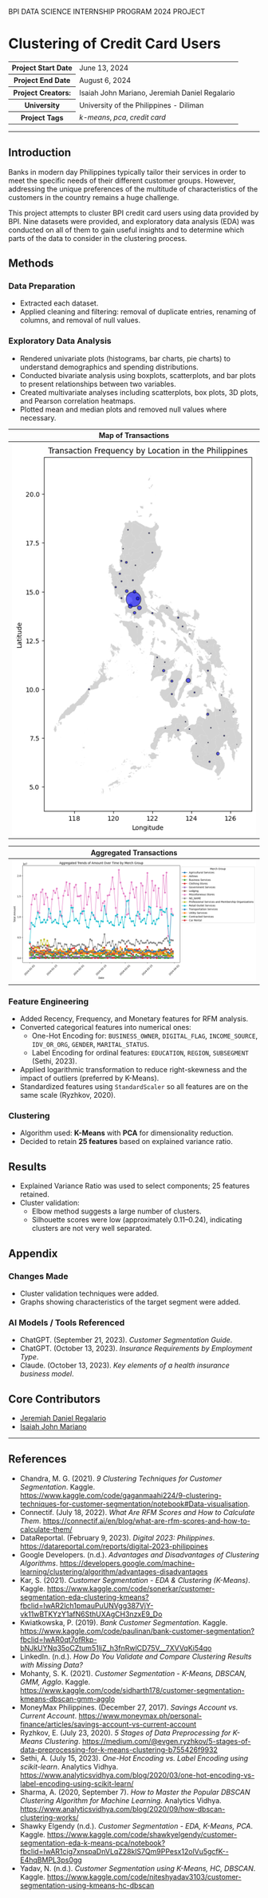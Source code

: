 BPI DATA SCIENCE INTERNSHIP PROGRAM 2024 PROJECT

# Clustering of Credit Card Users

<table>
  <tbody>
    <tr>
      <th scope="row">Project Start Date</th>
      <td>June 13, 2024</td>
    </tr>
    <tr>
      <th scope="row">Project End Date</th>
      <td>August 6, 2024</td>
    </tr>
    <tr>
      <th scope="row">Project Creators:</th>
      <td>Isaiah John Mariano, Jeremiah Daniel Regalario</td>
    </tr>
    <tr>
      <th scope="row">University</th>
      <td>University of the Philippines - Diliman</td>
    </tr>
    <tr>
      <th scope="row">Project Tags</th>
      <td><em>k-means</em>, <em>pca</em>, <em>credit card</em></td>
    </tr>
  </tbody>
</table>

---

## Introduction

Banks in modern day Philippines typically tailor their services in order to meet the specific needs of their different customer groups. However, addressing the unique preferences of the multitude of characteristics of the customers in the country remains a huge challenge.

This project attempts to cluster BPI credit card users using data provided by BPI. Nine datasets were provided, and exploratory data analysis (EDA) was conducted on all of them to gain useful insights and to determine which parts of the data to consider in the clustering process.

## Methods

### Data Preparation

- Extracted each dataset.
- Applied cleaning and filtering: removal of duplicate entries, renaming of columns, and removal of null values.

### Exploratory Data Analysis

- Rendered univariate plots (histograms, bar charts, pie charts) to understand demographics and spending distributions.
- Conducted bivariate analysis using boxplots, scatterplots, and bar plots to present relationships between two variables.
- Created multivariate analyses including scatterplots, box plots, 3D plots, and Pearson correlation heatmaps.
- Plotted mean and median plots and removed null values where necessary.

| Map of Transactions |
| -------------------- |
| ![Map of Transacrions](./images/transaction_map.png) |

| Aggregated Transactions |
| -------------------- |
| ![Map of Transacrions](./images/aggre_trends.png) |

### Feature Engineering

- Added Recency, Frequency, and Monetary features for RFM analysis.
- Converted categorical features into numerical ones:
  - One-Hot Encoding for: `BUSINESS_OWNER`, `DIGITAL_FLAG`, `INCOME_SOURCE`, `IDV_OR_ORG`, `GENDER`, `MARITAL_STATUS`.
  - Label Encoding for ordinal features: `EDUCATION`, `REGION`, `SUBSEGMENT` (Sethi, 2023).
- Applied logarithmic transformation to reduce right-skewness and the impact of outliers (preferred by K-Means).
- Standardized features using `StandardScaler` so all features are on the same scale (Ryzhkov, 2020).

### Clustering

- Algorithm used: **K-Means** with **PCA** for dimensionality reduction.
- Decided to retain **25 features** based on explained variance ratio.

## Results

- Explained Variance Ratio was used to select components; 25 features retained.
- Cluster validation:
  - Elbow method suggests a large number of clusters.
  - Silhouette scores were low (approximately 0.11–0.24), indicating clusters are not very well separated.

## Appendix

### Changes Made

- Cluster validation techniques were added.
- Graphs showing characteristics of the target segment were added.

### AI Models / Tools Referenced

- ChatGPT. (September 21, 2023). *Customer Segmentation Guide*.
- ChatGPT. (October 13, 2023). *Insurance Requirements by Employment Type*.
- Claude. (October 13, 2023). *Key elements of a health insurance business model*.

## Core Contributors

- [Jeremiah Daniel Regalario](https://github.com/jeremiahdanielregalario)
- [Isaiah John Mariano](https://github.com/ice-leo)

---

## References

- Chandra, M. G. (2021). *9 Clustering Techniques for Customer Segmentation*. Kaggle. https://www.kaggle.com/code/gaganmaahi224/9-clustering-techniques-for-customer-segmentation/notebook#Data-visualisation.
- Connectif. (July 18, 2022). *What Are RFM Scores and How to Calculate Them*. https://connectif.ai/en/blog/what-are-rfm-scores-and-how-to-calculate-them/
- DataReportal. (February 9, 2023). *Digital 2023: Philippines*. https://datareportal.com/reports/digital-2023-philippines
- Google Developers. (n.d.). *Advantages and Disadvantages of Clustering Algorithms*. https://developers.google.com/machine-learning/clustering/algorithm/advantages-disadvantages
- Kar, S. (2021). *Customer Segmentation - EDA & Clustering (K-Means)*. Kaggle. https://www.kaggle.com/code/sonerkar/customer-segmentation-eda-clustering-kmeans?fbclid=IwAR2lch1pmauPuUNVgg387VjY-vk11wBTKYzY1afN6SthUXAgCH3nzxE9_Do
- Kwiatkowska, P. (2019). *Bank Customer Segmentation*. Kaggle. https://www.kaggle.com/code/paulinan/bank-customer-segmentation?fbclid=IwAR0qt7ofRkp-bNJkUYNq35oCZtum51ljZ_h3fnRwlCD75V__7XVVqKi54qo
- LinkedIn. (n.d.). *How Do You Validate and Compare Clustering Results with Missing Data?*
- Mohanty, S. K. (2021). *Customer Segmentation - K-Means, DBSCAN, GMM, Agglo*. Kaggle. https://www.kaggle.com/code/sidharth178/customer-segmentation-kmeans-dbscan-gmm-agglo
- MoneyMax Philippines. (December 27, 2017). *Savings Account vs. Current Account*. https://www.moneymax.ph/personal-finance/articles/savings-account-vs-current-account
- Ryzhkov, E. (July 23, 2020). *5 Stages of Data Preprocessing for K-Means Clustering*. https://medium.com/@evgen.ryzhkov/5-stages-of-data-preprocessing-for-k-means-clustering-b755426f9932
- Sethi, A. (July 15, 2023). *One-Hot Encoding vs. Label Encoding using scikit-learn*. Analytics Vidhya. https://www.analyticsvidhya.com/blog/2020/03/one-hot-encoding-vs-label-encoding-using-scikit-learn/
- Sharma, A. (2020, September 7). *How to Master the Popular DBSCAN Clustering Algorithm for Machine Learning*. Analytics Vidhya. https://www.analyticsvidhya.com/blog/2020/09/how-dbscan-clustering-works/
- Shawky Elgendy (n.d.). *Customer Segmentation - EDA, K-Means, PCA*. Kaggle. https://www.kaggle.com/code/shawkyelgendy/customer-segmentation-eda-k-means-pca/notebook?fbclid=IwAR1cig7xnspaDnVLqZ28klS7Qm9PPesx12olVu5gcfK--E4hqBMPL3ps0gg
- Yadav, N. (n.d.). *Customer Segmentation using K-Means, HC, DBSCAN*. Kaggle. https://www.kaggle.com/code/niteshyadav3103/customer-segmentation-using-kmeans-hc-dbscan
